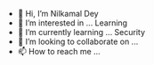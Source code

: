 - 👋 Hi, I’m  Nilkamal Dey
- 👀 I’m interested in ... Learning
- 🌱 I’m currently learning ... Security
- 💞️ I’m looking to collaborate on ... 
- 📫 How to reach me ...

<!---
NilkamalDey/NilkamalDey is a ✨ special ✨ repository because its `README.md` (this file) appears on your GitHub profile.
You can click the Preview link to take a look at your changes.
--->
